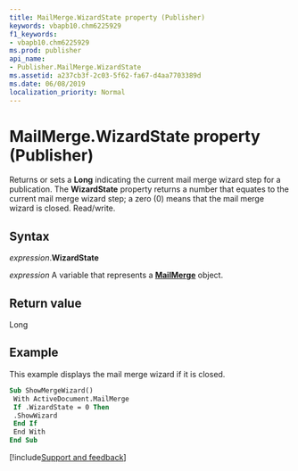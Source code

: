 ```yaml
---
title: MailMerge.WizardState property (Publisher)
keywords: vbapb10.chm6225929
f1_keywords:
- vbapb10.chm6225929
ms.prod: publisher
api_name:
- Publisher.MailMerge.WizardState
ms.assetid: a237cb3f-2c03-5f62-fa67-d4aa7703389d
ms.date: 06/08/2019
localization_priority: Normal
---
```



# MailMerge.WizardState property (Publisher)

Returns or sets a **Long** indicating the current mail merge wizard step for a publication. The **WizardState** property returns a number that equates to the current mail merge wizard step; a zero (0) means that the mail merge wizard is closed. Read/write.


## Syntax

_expression_.**WizardState**

_expression_ A variable that represents a **[MailMerge](Publisher.MailMerge.md)** object.


## Return value

Long


## Example

This example displays the mail merge wizard if it is closed.

```vb
Sub ShowMergeWizard() 
 With ActiveDocument.MailMerge 
 If .WizardState = 0 Then 
 .ShowWizard 
 End If 
 End With 
End Sub
```

[!include[Support and feedback](~/includes/feedback-boilerplate.md)]
